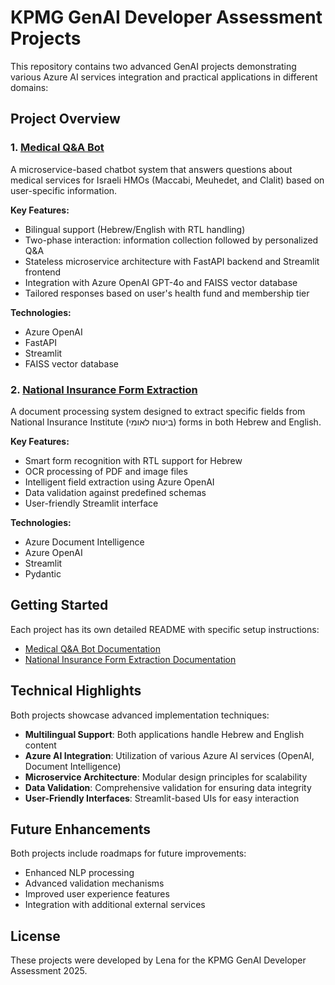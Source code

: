 # KPMG GenAI Developer Assessment Projects

This repository contains two advanced GenAI projects demonstrating various Azure AI services integration and practical applications in different domains:

## Project Overview

### 1. [Medical Q&A Bot](./Medical_Q&A_Bot)

A microservice-based chatbot system that answers questions about medical services for Israeli HMOs (Maccabi, Meuhedet, and Clalit) based on user-specific information.

**Key Features:**
- Bilingual support (Hebrew/English with RTL handling)
- Two-phase interaction: information collection followed by personalized Q&A
- Stateless microservice architecture with FastAPI backend and Streamlit frontend
- Integration with Azure OpenAI GPT-4o and FAISS vector database
- Tailored responses based on user's health fund and membership tier

**Technologies:**
- Azure OpenAI
- FastAPI
- Streamlit
- FAISS vector database

### 2. [National Insurance Form Extraction](./Field_Extraction)

A document processing system designed to extract specific fields from National Insurance Institute (ביטוח לאומי) forms in both Hebrew and English.

**Key Features:**
- Smart form recognition with RTL support for Hebrew
- OCR processing of PDF and image files
- Intelligent field extraction using Azure OpenAI
- Data validation against predefined schemas
- User-friendly Streamlit interface

**Technologies:**
- Azure Document Intelligence
- Azure OpenAI
- Streamlit
- Pydantic

## Getting Started

Each project has its own detailed README with specific setup instructions:

- [Medical Q&A Bot Documentation](./Medical_Q&A_Bot/README.md)
- [National Insurance Form Extraction Documentation](./Field_Extraction/README.md)

## Technical Highlights

Both projects showcase advanced implementation techniques:

- **Multilingual Support**: Both applications handle Hebrew and English content
- **Azure AI Integration**: Utilization of various Azure AI services (OpenAI, Document Intelligence)
- **Microservice Architecture**: Modular design principles for scalability
- **Data Validation**: Comprehensive validation for ensuring data integrity
- **User-Friendly Interfaces**: Streamlit-based UIs for easy interaction

## Future Enhancements

Both projects include roadmaps for future improvements:

- Enhanced NLP processing
- Advanced validation mechanisms
- Improved user experience features
- Integration with additional external services

## License

These projects were developed by Lena for the KPMG GenAI Developer Assessment 2025. 